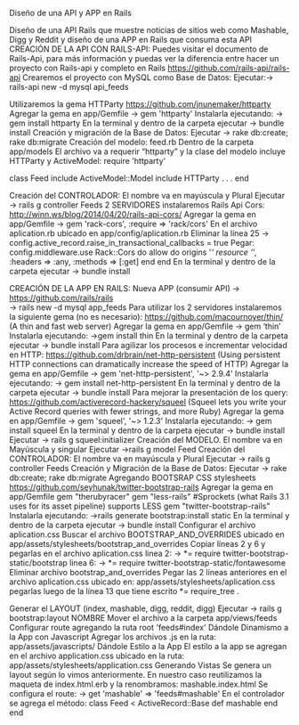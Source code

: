 Diseño de una API y APP en Rails 

Diseño de una API Rails que muestre noticias de sitios web como Mashable, Digg y Reddit y diseño de una APP en Rails que consuma esta API
CREACIÓN DE LA API CON RAILS-API:
Puedes visitar el documento de Rails-Api, para más información y puedas ver la diferencia entre hacer un proyecto con Rails-api y completo en Rails
https://github.com/rails-api/rails-api
Crearemos el proyecto con MySQL como Base de Datos:
Ejecutar:→ rails-api new -d mysql api_feeds

Utilizaremos la gema HTTParty
https://github.com/jnunemaker/httparty
Agregar la gema en app/Gemfile → gem 'httparty'
Instalarla ejecutando: → gem install httparty
En la terminal y dentro de la carpeta ejecutar → bundle install
Creación y migración de la Base de Datos:
Ejecutar → rake db:create; rake db:migrate
Creación del modelo: feed.rb
Dentro de la carpeta app/models
El archivo va a requerir “httparty” y la clase del modelo incluye HTTParty y ActiveModel:
require 'httparty'

class Feed
  include ActiveModel::Model
  include HTTParty
  .
  .
  .
end

Creación del CONTROLADOR: 
El nombre va en mayúscula y Plural
Ejecutar → rails g controller Feeds
2 SERVIDORES instalaremos Rails Api Cors:
http://winn.ws/blog/2014/04/20/rails-api-cors/
Agregar la gema en app/Gemfile → gem 'rack-cors', :require => 'rack/cors'
En el archivo aplication.rb ubicado en app/config/aplication.rb
Eliminar la línea 25 → config.active_record.raise_in_transactional_callbacks = true
Pegar:
config.middleware.use Rack::Cors do
  allow do
    origins '*'
    resource '*', :headers => :any, :methods => [:get]
  end
end
En la terminal y dentro de la carpeta ejecutar → bundle install

CREACIÓN DE LA APP EN RAILS:
Nueva APP (consumir API) → https://github.com/rails/rails	
→ rails new -d mysql app_feeds
Para utilizar los 2 servidores instalaremos la siguiente gema (no es necesario):
https://github.com/macournoyer/thin/
(A thin and fast web server)
Agregar la gema en app/Gemfile → gem ‘thin’
Instalarla ejecutando: →gem install thin
En la terminal y dentro de la carpeta ejecutar → bundle install
Para agilizar los procesos e incrementar velocidad en HTTP:
https://github.com/drbrain/net-http-persistent
(Using persistent HTTP connections can dramatically increase the speed of HTTP)
Agregar la gema en app/Gemfile → gem 'net-http-persistent', '~> 2.9.4'
Instalarla ejecutando: →  gem install net-http-persistent
En la terminal y dentro de la carpeta ejecutar → bundle install
Para mejorar la presentación de los query:
https://github.com/activerecord-hackery/squeel
(Squeel lets you write your Active Record queries with fewer strings, and more Ruby)
Agregar la gema en app/Gemfile → gem 'squeel', '~> 1.2.3'
Instalarla ejecutando: →  gem install squeel
En la terminal y dentro de la carpeta ejecutar → bundle install
Ejecutar → rails g squeel:initializer
Creación del MODELO.
El nombre va en Mayúscula y singular
Ejecutar →rails g model Feed
Creación del CONTROLADOR: 
El nombre va en mayúscula y Plural
Ejecutar → rails g controller Feeds
Creación y Migración de la Base de Datos: 
Ejecutar → rake db:create; rake db:migrate
Agregando BOOTSRAP  CSS stylesheets
https://github.com/seyhunak/twitter-bootstrap-rails
Agregar la gema en app/Gemfile 
gem "therubyracer"
gem "less-rails" #Sprockets (what Rails 3.1 uses for its asset pipeline) supports LESS
gem "twitter-bootstrap-rails"
Instalarla ejecutando: →rails generate bootstrap:install static
En la terminal y dentro de la carpeta ejecutar → bundle install
Configurar el archivo aplication.css
Buscar el archivo BOOTSTRAP_AND_OVERRIDES ubicado en app/assets/stylesheets/bootstrap_and_overrides
Copiar líneas 2 y 6 y pegarlas en el archivo aplication.css
	linea 2: → *= require twitter-bootstrap-static/bootstrap
linea 6: → *= require twitter-bootstrap-static/fontawesome
Eliminar archivo bootstrap_and_overrides
Pegar las 2 líneas anteriores en el archivo aplication.css ubicado en: app/assets/stylesheets/aplication.css pegarlas luego de la línea 13 que tiene escrito  *= require_tree .

Generar el LAYOUT (index, mashable, digg, reddit, digg)
Ejecutar → rails g bootstrap:layout NOMBRE
Mover el archivo a la carpeta app/views/feeds
Configurar route agregando la ruta root 'feeds#index'
Dándole Dinamismo a la App con Javascript
Agregar los archivos .js en la ruta: app/assets/javascripts/
Dándole Estilo a la App
El estilo a la app se agregan en el archivo application.css ubicado en la ruta: app/assets/stylesheets/application.css
Generando Vistas
Se genera un layout según lo vimos anteriormente. En nuestro caso reutilizamos la maqueta de index.html.erb y la renombramos: mashable.index.html
Se configura el route: → get 'mashable' => 'feeds#mashable'
En el controlador se agrega el método:
class Feed < ActiveRecord::Base
	def mashable
	end
end



